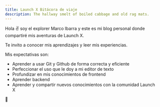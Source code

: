 ```yaml
---
title: Launch X Bitácora de viaje
description: The hallway smelt of boiled cabbage and old rag mats.
---
```


Hola ✌️  soy el explorer Marco Ibarra y este es mi blog personal donde compartiré mis aventuras de Launch X.

Te invito a conocer mis aprendizajes y leer mis experiencias.

Mis expectativas son:

- Aprender a usar Git y Github de forma correcta y eficiente
- Perfeccionar el uso que le doy a mi editor de texto
- Profundizar en mis conocimientos de frontend
- Aprender backend
- Aprender y compartir nuevos conocimientos con la comunidad Launch X

🚀
